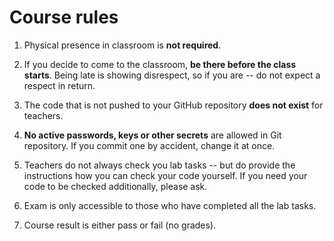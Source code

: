 Course rules
============

1. Physical presence in classroom is **not required**.

2. If you decide to come to the classroom, **be there before the class starts**.
   Being late is showing disrespect, so if you are -- do not expect a respect in return.

3. The code that is not pushed to your GitHub repository **does not exist** for teachers.

4. **No active passwords, keys or other secrets** are allowed in Git repository.
   If you commit one by accident, change it at once.

5. Teachers do not always check you lab tasks -- but do provide the instructions how you
   can check your code yourself. If you need your code to be checked additionally,
   please ask.

6. Exam is only accessible to those who have completed all the lab tasks.

7. Course result is either pass or fail (no grades).
